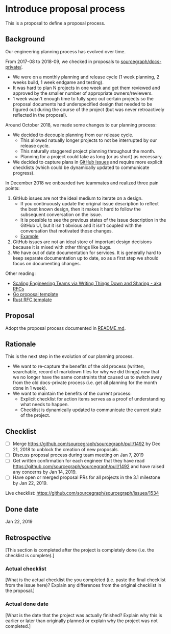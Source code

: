# Introduce proposal process

This is a proposal to define a proposal process.

## Background

Our engineering planning process has evolved over time.

From 2017-08 to 2018-09, we checked in proposals to [sourcegraph/docs-private/](https://github.com/sourcegraph/docs-private/).

- We were on a monthly planning and release cycle (1 week planning, 2 weeks build, 1 week endgame and testing).
- It was hard to plan N projects in one week and get them reviewed and approved by the smaller number of appropriate owners/reviewers.
- 1 week wasn't enough time to fully spec out certain projects so the proposal documents had underspecified design that needed to be figured out during the course of the project (but was never retroactively reflected in the proposal).

Around October 2018, we made some changes to our planning process:

- We decided to decouple planning from our release cycle.
    - This allowed natually longer projects to not be interrupted by our release cycle.
    - This naturally staggered project planning throughout the month.
    - Planning for a project could take as long (or as short) as necessary.
- We decided to capture plans in [GitHub issues](https://github.com/sourcegraph/sourcegraph/issues?q=is%3Aopen+is%3Aissue+label%3Aroadmap) and require more explicit checklists (which could be dynamically updated to communicate progress).

In December 2018 we onboarded two teammates and realized three pain points:

1. GitHub issues are not the ideal medium to iterate on a design.
    - If you continuously update the original issue description to reflect the best known design, then it makes it hard to follow the subsequent conversation on the issue.
    - It is possible to see the previous states of the issue description in the GitHub UI, but it isn't obvious and it isn't coupled with the conversation that motivated those changes.
    - [Example](https://github.com/sourcegraph/sourcegraph/issues/1467)
2. GitHub issues are not an ideal store of important design decisions because it is mixed with other things like bugs.
3. We have out of date documentation for services. It is generally hard to keep separate documentation up to date, so as a first step we should focus on documenting changes.

Other reading:

- [Scaling Engineering Teams via Writing Things Down and Sharing - aka RFCs](https://blog.pragmaticengineer.com/scaling-engineering-teams-via-writing-things-down-rfcs/)
- [Go proposal template](https://github.com/golang/proposal/blob/master/design/TEMPLATE.md)
- [Rust RFC template](https://github.com/rust-lang/rfcs/blob/master/0000-template.md)

## Proposal

Adopt the proposal process documented in [README.md](README.md).

## Rationale

This is the next step in the evolution of our planning process.

- We want to re-capture the benefits of the old process (written, searchable, record of markdown files for why we did things) now that we no longer have the same constraints that caused us to switch away from the old docs-private process (i.e. get all planning for the month done in 1 week).
- We want to maintain the benefits of the current process:
  - Explicit checklist for action items serves as a proof of understanding what needs to happen.
  - Checklist is dynamically updated to communicate the current state of the project.

## Checklist 

- [ ] Merge https://github.com/sourcegraph/sourcegraph/pull/1492 by Dec 21, 2018 to unblock the creation of new proposals.
- [ ] Discuss proposal process during team meeting on Jan 7, 2019
- [ ] Get written confirmation for each engineer that they have read https://github.com/sourcegraph/sourcegraph/pull/1492 and have raised any concerns by Jan 14, 2019.
- [ ] Have open or merged proposal PRs for all projects in the 3.1 milestone by Jan 22, 2019.

Live checklist: https://github.com/sourcegraph/sourcegraph/issues/1534

## Done date

Jan 22, 2019

## Retrospective

[This section is completed after the project is completely done (i.e. the checklist is complete).]

### Actual checklist

[What is the actual checklist the you completed (i.e. paste the final checklist from the issue here)? Explain any differences from the original checklist in the proposal.]

### Actual done date

[What is the date that the project was actually finished? Explain why this is earlier or later than originally planned or explain why the project was not completed.]